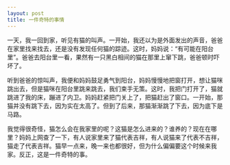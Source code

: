 ```yaml
---
layout: post
title: 一件奇特的事情
---
```



一天，我一回到家，听见有猫的叫声。一开始，我还以为是外面发出的声音，爸爸在家里找来找去，还是没有发现任何猫的踪迹。这时，妈妈说：“有可能在阳台里”。爸爸去阳台里一看，果然有一只黑白相间的猫在那里上窜下跳，爸爸顿时吓坏了。

听到爸爸的惊叫声，我便和妈妈鼓足勇气到阳台，妈妈慢慢地把窗打开，想让猫咪跳出去，但是猫咪在阳台里跳来跳去，我们束手无策。这时，我把门打开了，猫就跳进了我的床，蹦进了内卫。妈妈赶紧把门关上了，把猫赶出了窗口。一开始，那猫并没有跳下去，因为实在太高了。但到了后来，那猫渐渐跳了下去，因为底下是马路。

我觉得很奇怪，猫怎么会在我家里的呢？这猫是怎么进来的？谁养的？现在在哪里？妈妈上网查了一下，有人说家里来了猫代表吉祥，有人说猫来了代表不吉祥，猫走了代表吉祥。猫早一点来，晚一来也都很好，但为什么偏偏要这个时候来我家。反正，这是一件奇特的事。
